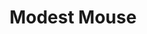 ---
title: "Modest Mouse"
summary: "Modest Mouse is an American rock band formed in 1993 in Issaquah, Washington, and currently based in Portland, Oregon. The founding members were lead singer/guitarist Isaac Brock, drummer Jeremiah Green and bassist Eric Judy. Strongly influenced by Pavement, Pixies, XTC, and Talking Heads, they rehearsed, rearranged, and recorded demos for almost two years before finally signing with small-town indie label K Records and releasing numerous singles. The band achieved mainstream success with their fourth album, Good News for People Who Love Bad News , and its singles \"Float On\" and \"Ocean Breathes Salty\".
From their 1996 debut album This Is a Long Drive for Someone with Nothing to Think About onwards, the band's lineup mostly centered on Brock and Green, undergoing multiple changes. As of 2023, Brock is the only original member of the band, Green having died in December, 2022. Judy performed on every Modest Mouse album until his departure in 2012. Guitarist Johnny Marr joined the band in 2006, shortly following percussionist Joe Plummer and multi-instrumentalist Tom Peloso, to work on the album We Were Dead Before the Ship Even Sank . Guitarist Jim Fairchild joined the band in 2009. The band's sixth album Strangers to Ourselves was released in 2015 and their seventh, The Golden Casket, in 2021."
image: "modest-mouse.jpg"
apple_music_artist_url: "https://music.apple.com/gb/artist/modest-mouse/467112"
wikipedia_url: "https://en.wikipedia.org/wiki/Modest_Mouse"
---